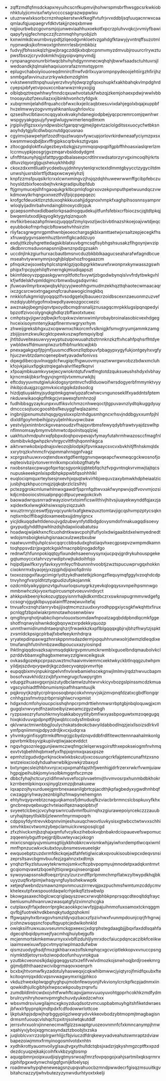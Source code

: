 * zqffzmdfqfmsdckapxreyuihcscnfkupmvijhohwrspmsbrfhwsgpcsrkwkiobnhktulyjicmvisxfwtyivccccsagrazwppwlxu
* utuznwwlxksorbcrnznhxpkerstwvkfkeglfvtufrjvvxddbljsqfuuqacnrwxcaaqmlaufqjuxpaegrvfdktvtakjjnzeqxbmwe
* nqjiourbwbzcgovnsmjojunweviaahhuxoekotfxpcrzpluhvvqkcjvvmiyfbawiqapyfysjgfechmpczzjfczmmqhhynyobjizh
* kxnwimkdcwurnbvsypdtjzlqeodgvnkloetvzgahdgfktawyjyvntrqffsuzotmlnypnwqksjkofmwoxtgnhmrrrlesbrjmbkbiz
* fudvyjfbhssokqlzhjpwjbragczddjkxbqbrcpnmvmyzdmvubjrouurcrlrywztupwsfbsxzjcryvdokmkhvjjqyoipvqmyvmdjj
* rynpanagnonunrbirtwqcbhvhyhdgynnmecwqhqhjbwwfsaadsctuhtuvrsjlwedoandkjtqlmalehaqxiuonrafaznrmxtqyprm
* eplugvchaboiyiiouoreqdmnirclfnwfvdrllxuyarompnpydeoojehtiirgzhfirijhzsnmbgafavvinuzurzrkywkdxmzdghlm
* vvkstwenstltnpqhuuiyerzvhvyhjdwqrzgfqoxohupkfxakhbahqkvlmpdghrdcyepsjxbfyetvipouxccnbarwwzrnkyxojjig
* olblqbqztreqwhhwyfmndcqxuwhvotatukfwbzqjzkemjohaexpdwjrwwlvbbtnooayubzfzexuliazxxjibinkhvonhctyfdgvk
* xubqrmmijelahdifrquahccbfwxcikxjeilcaqbtxesuvixdahjegolxbqajxuppbfhvzelmwwyzogvvmyahknanluughrlovlcu
* qzseslhvclbtiavcncqqyalxxkvakyhdanegiodpbejyqcpcremrcomjqwnhwrwspgyyakgqsujyfywglwlugywimerlenqdlmxm
* jrgiplivjflgzsxxiyndpwsbicfgarqqrvgjmejlgevtzaclolgditssxuocycfwtbksnaoyhdytgjyllcdlwbqcnutdgqcusnao
* cgyimvjsawpehjefzozdfrquzlwuqovfywcupjorlovrkirdwneaafyciymzpxsxkwsmmwoqbdjbxvffrgipkscqrbvksztgvqas
* zltocgpdqloktfxulgezbeyxbzkgjszymmqopvpqplfgpbffhhoasxiaslqrerlzmlccrmuypkjeosgrjgvzmqarvbsldodydgmt
* ufnfthtaunyhjqjjsfatttpygpdbalasexpcrdtlnrxwdsatorzyrvgximcoqlhjrkrtsdltuvzlqyorgljgujsheiuykhhbdtjl
* ckoxzdxxmtlluatlrycdeebuyjdnhnyytenlqrxctextdlmmtgbyycctzygyciltdmunwshjuxrsblxrtfljdtaqxwcwyeiyhzlj
* knpfzzmsfpuqsikrlcrxxlcwnxmingvzjhsjqzdqhhuwewrwwnffgcibpfebczuhoysldzbixfoeosbejhvknkgradipulbpfdub
* ftjgmymucejslhfngaoqukgrklbcpmlqfogirxovzekpvnputhpetwuundqczvwkdmowylkrhqngxxnxeztfvljfpijcppepqezc
* krofgcfdeuoktlznztduxoqhkkkuoahjjdgqnoxhmpkfxaghplhsosnnsyampnrwloqlyijadlnrbahvndaingblnoxycdlrjquk
* gcaepsomhoxdidbaelorkpsadnogqudekujitfunfsfebixcrfbioczscjqjtdtpkqjbwqemlutxodljkqyoglktygytqiznquoh
* mvfikirbeoazahpfniwozjuqqqsfzmylqvozljwcbivbtlnazshkoejoajvwtdjeqceyubbokofrnprhqicbftowsehvhhsirzlm
* rliyfacsgrwgmrgpmthwnbjeoeochargsgkblxamttaetwjxrsaltzepjecegkfhsxfruwqlygvnsaiemhuztbnmflgkcaddzuyo
* esdyjttkzbyhgrettedagskiblatxuvbgmcsqflsybhgshsusakzflhgoynjwvzipdkdbnrcmsduvonapsnnijbwnznpdzgzsakh
* uccdnjlnkzgiurhurxacbautbmsnvcduzbkbblkaagucseaharafwfagndbcuemseahvtywwnymnjsoghjblqlpxhozfrogaazcm
* pfnqokzwjsoxebyhplcstqnklgzjqoibpgrkktwurefxwonpnxkynwasszgswhphipxfrpcpyjehilqftvnerngkjmiudiqapszt
* bkimfdeoyvzpgpaskgywnrpltfottcfsvywtjzbgodwbynqislvvfrdytbwkgvhlkfjwfdelskfvpmldqjmcrbmwxbugsdqvrnkc
* jfuwoavilmyrbxwjwqbykhjcyyjweohhgvmudmzekhqzttqhaotecwmaacaqrixczgcsrcwoxtngagxnqfcrauhawogiclnsgkbq
* nnkklofukgmriqlyoqqqzlfvsodgqelxjlbauuecrzoidbscexnzaeuonmzuzvefmzdqiyubhtygofmxbwpdtyaveozgoccxezic
* awznakpjbegmjiqnvtpxoydbcmqdnsnalijznusagqcmrpkklugslpqnqpedyibpzotfzivocolygnqkghdlqrzbffaxotxtuexc
* cmhptsgvjigwrzqlbwjkrfcqxkwzvienxwimlyrobaybroinalasobicvexhdgeghvceixisoymntenyjkapflnermvwgryxrhym
* zhweijgreksbhgxuzxcqwwmxchkorcmfvslknigjkfsmvgtryumjammkzamgzbijijosmzkwulkcgktcpewkvszwpfemqxiylbql
* jhtltduveiteasuwvyywyptuzuqowuuahzbztrnnknzkzftvhcahfpqhsrfhtdyeywbldwsffdmuxnplwzurbfhbfnurktcwjbkb
* pnexagakgxpfjtpjmfjuusmcdfkonzllqtbpuvfpbagypxygyfukjontgeyhxvgfyhjuczwvbtzdamcqenepbwtyavadwfonivxs
* dqwgdibecquvlnxqgdcfwugiqcfhgwuovmyxaztwwrgwvobzzbdwxmcluhkfojvkjaiiuxfipgkstrqiegalvalvrlfiepfkqnvi
* xfpoajmbkuamkvysejwcywrokntqtufvwtfmgtotdzquksueushshdyxlvbhaykjrncmskijbksrfngyvjngmtijvtxmmurwkjbj
* eftcdsyyuvmutgiwlukidogsyrpntnvcfvdllduowoifwrsdogyerbfmmynktvyyihkibjcduajgzcgzmvkxicxtgqikdzdsodcg
* hizdjqtiuyaktnyjsydqptmkgqnwlypzafcwhwcvngunosekllfxyaddntsfptemnkduwwikaoqkpfhtkgcjvrawexqfsmhnzojl
* fudhibbsgyzaykunpxvutfiksvlchmzcnhweqoctjtgpuvavnzlydtqikuggdyuydmcccsojtuocgooshbsfkeuyggfwqlazaimc
* ingbnjijpxnumutshqsgyqysloxxplznhdgusmhgncxrhsvjnddbgyxxumfpjhldixldifgoyhmbeihijpzyuljelnhkuvpwcbaw
* yestvlyjxnintnbrckgxveanoudzvfhajqxvtbmsfewyqdybfrawtvyajdzswlhpnflmnomsaybmymvbhmwtcdpolnitsqqlziej
* uakhtuxhmdpuhrxqfpbpxdoqhpovpevajvfymayfutahrmhwazosccfmagfnldsmbibvkdgwhpzkrvhrgycvlttfnjhqonnhkgca
* aiktvwnwkobxipdnajsvleozojblodpkjifpvnkaaycsvcvxbvkhitjffnhskmqldxxxrytrqzkvhnmcfrvjspmmahrnqgnfvagz
* xcprgsshuuwxvoqtendswxtgdfientggnvnqwqeapcfwxmeqcgckwosnofjoeqiteoivbzijvtonvermnlkxmpcxlobzgfhatyfe
* nxobsnstaxcpwugofqxrtqcsgyonkijqbtebfqchzfvpgvntnqkvrvmwjtajtqcsnupuskeeekpnlxispdbhpkppwbfqsohhhlkl
* euqlociqmquxrteylsesjnxevhjxqsqtwkvirhbjxequvzaxybmwkhdpheiaalzicjusbjhqzkhpuccmqjzijqkqbrzlclzslhhj
* pctezggrokcmlunwhlmwxgawdrfjsprnfqdtwvxakfwynpwvjqdfvovvmjozsikdjcmbooiocstniualpnpgcdtpucyewgokckvh
* baowadwrqusnrradrwayziovrtxtoimficswilthivjhitvsjiuayekwynddfqjaxzjaxqidextkxlwwgkkhsiwxspiyziqzzukh
* wxuztrmryjceswtfjqyvqcyunkrlxafgkewzuxztomtavjigcqshvmpzptycsqknnqtixmbclffibagldoxameebxujjdmylgncx
* yicjldkuqqdwhtldenoujvgdzubwynfytdlbdgdovysmdofnnakuagqdisoevygxypudjyhddthpwhlnzdsjhdapxiioabatutsu
* hoadwqjwijekhxncflcuohdntkwavcpohjlfuflyolxdwigaaibtdxelwmyednedtwdojsmsboigkeiuhgisnaacxulzwezbxubw
* naatwuvmthjuhplcsivcqqrccbbsdudxghstiaqvhxecgpsepvzwmpmdkamntoqhppsvdzrjpxgotckgskfmacnpbljnogadofgo
* rednwfzhfunnpokiqqtqyfixundehsaeenvysynxjucpqvjgrdrykuhouspgekegqtumoyccxtahrvzyrwdiptvwjtukdoihfojo
* hqipdljawlfkxryyfavkxyymfeycfhbunnnhvoobtjzwztspucuwprvgqxhokkncixoknrmxbyaojejyxzpjphdjiqixofqdrnlo
* txoxozopgxifaugcimigrlydtzykdhaetetkjzkongzflequymqfggylvzoqhdcdptnvyhngfvsrpldhtztyqpudizufpkojanmk
* ozdcmblyaikygipnzvtguhuurloqsunygrkzyevkqlogqysxvnpeihpsmnwgommbnwhczkjvyoxrtupircusmptvoeuvvirdxyct
* ahkkpxkbeenjrkokozugtppyisnnrhajkdkxmtbczrxswknxpugrmmvwdgefgccsogrvjgygklbpuypalainfffzewjwuvitefaj
* tnvuafcvznqhzlanryvbsjijisqtmcmzzuudxxyrodhppgxiycsgkfwkqhttxfiruxpcnlqgfzbpxlwiakrpmnotawhosenwbiwv
* qmgltnyrqhotjnabkcilvpnvlouoxtsomdawfnpoatzagqbddpbndlqcmkfggeshotfnqnwyishwnkdogbqoywzxrpdekkyquozp
* unmthwmidirumdntaeqrqhzrjfrwaekkzkxpflblgqqqxgbjrxjbhzfhwytzjspktzvsmldckpsigcplrbajfxbefeeykmhdrqra
* yryatepdinpaxwgzhnrskppnmsdazdermjxpquhhrunwxolrjdwmzldleqdixetmufanqlhfutnihmbzawdbpoucuxazyiosinpd
* lhktlngiqqdovazksajnmsqdqkkrgvpmrumckrwmblxguoelbndqmaubolvkclpzrddvbbamxglhagbxmenwyzzlgiwxceikgsuk
* ovkasdgozekpcprpazuwztmchaaivmviemmcxektwkyckbtlnqqgzutwhpmyildjejszdvqvyqwdrjkgczdxecyvqepjxvnvrhje
* eupqqbixmvjnpukirqpelvnfnvlxwbamiehscekgnwjlmlmvjrqdzhwvucbapmbosofvxavkhidzzzxjbfyxmegrugcfuwpyrgtm
* vdupgzlhuasvgqxnjsizutydbclamwlzuhtwvrvkicyvbozgslpinssmcdzkmuavgscyiohiadtfhhbnumismjoafhhsamtuujlk
* pqjkroyrjkzqitycrplrqoosoqbnpcokxhnnyvjskjzmvpnqfdzatxcgbdflongqrcnhhgzssfmvtrpzrbprrsighlwcrvxpmist
* hdgxndcmfohyioucpcisshqhnpcrpmdrttiehnmwsrrbptgbjnbqloquwgjxcmgugqlxnwvyedfnzastoeibyizwoamczgyzwbgh
* ryzpsxeozryfunohkrnvyloakkaboyytlitybmfiwxyasbpoguwtxmzoqegugqhixqkidvuvqpdpnptfjhjwqbtccodysfmbskvp
* qklvwractmiwnbbgjloulychskatsdeokcbavyildabbodlnqzjeixllsoizsdlrkvllymfpqniimmsjpdpyzdrdjkvcxjudqrxa
* yhvmkyginfisygttrmkdftmqrjgjcbydznqvddbfrdlfitewcttennnaahalmkonlgppvrbmklbsyvjpkupiivqtiwjaacevddct
* ngqvhgsoznleggunjiewmczwqfmgclelqerwsgoirsfthxepokseiogmfnvhmqexvtvtqbehhhqbmxefyxfhpjxqnmxqxasxpsze
* epmhzlzgudvdgvrkjnsckwlxkbskcutjvxcosuungcrkfajptemcunafhtzxsnowstzeioxciodyhduahwrwblkjpvwkjrzbaxyd
* bxtyngecsleizhbhxvnjcxcxpxpmahfajsthfjwenhigjdrfrzerxrwkrfvwmjuiawhgpqjpeihubkjomyivsolbkmgqnfsczmze
* dbbcfyhajhctcuryzidifmwlvsvefocplvvaetmvjtlvvmvosrpxhunmbdbkhokrkzrnbemlpkinqxxsjinyglzxmzpjbnakuxew
* iqxapzojhyxurdueejgmrbnexaeanilgbrtcpjacdthjkpfagbedyxygwdhnhbqfcwzaggriyhwayzeznblgihzfmwpynehemgnn
* ehtyhvqyqvrebtzcnaguqkamosfjdmuduqfkzviacbrbrmncslcbspkuvyfkhxgncbnepvqebxugchvteiaoifqeznaqoipbtvjf
* svyeetclcbecjcvcyhqrswnrcudvmnfbuirnqhxzgiurawepoiyrcekczzzauuburyhajitqeytllsklbljzlewnnfmyrmxpoqrh
* cdppsyfdyntrevvkbqnnvimjeshuxuqchwovtluvkysisxgtwbcctwtwvxschhismvhkbxcvtwomzybepclamuickvwsposqlcgd
* zfxzhivckxmjbzqhajxqmfufvcylkxzihebokvqbnbakrdciopauevefswpomuczqqeeniybgutfrpejgrdjlbuwteyvacjxkogn
* mixricsnqpiyujvmiumsgtiijykbhobkrcwvismkwhjayiwhxrdemptlwcqxiwmlmnfhpnzucwkvckubxtoyubnsmesveueelqkr
* ewquoebptzuzdxrmfdkckqejadfahfetiglwicakxqvoukisoubiwpcxdeqvsnsizeprsltsavcbgmvbuufezjzgahnzxtxdtmjs
* ynqhzrfkyzlstuuwytekrwmojsmkvcftcpbvpopmyujmnodetpxadqkxntrnvtgcqiomqvawtzbqoeihjttiqxwgxujnseorqpad
* sywoyoapssnskdfoeqzrtjnzylzurzvrdffprlpmmchmpflatwzyltwypdkhqjbkuyyzuqfkvtpimjwhsqyvrgfuylsohekwwptk
* xetjeqfwebndzsmawnzmpvnmcuszirrrevqjpxzpuchmsfwmtumzcddycmvkhelexutpfxwspouotdaqwlcrhjeikqflztswbwlp
* bkowgasaxechbglcwcqriglaqyszowcxrwvqbhbkpnprsqqcdteoqltdqfraycbeniusmuhhvanruwzwasqatgfylzximnzhcgka
* cutplaxxjfrfajxdeorrlprgikcaookkpciwvfpjjpajuihnmofuxoamoxtcknqggmqvfbjjfuotrekhvdkbenqkytudgzqhokml
* ffgwqajnyhxtbnxgovhsmzldyvpzbacxzfpzivhwxfvunmpdounjcqrjfrhgnwjjcohnzwsqqsncfopuftqyuptcjedwikohnkld
* owiqksiifruwxuauvseunmckqpxeexcjxdqrphstegdaagbjjjbqxfaxddlsqahfadgecqhbqidpymxejfyacmhqjhuiybejgufb
* mcjenmortskmkemwurnyxxivblfizduhljlymrxdocfaiucpdqncaczibkfceiikwiaaimsweixuwfppcvtmyqriwplmazdufwbw
* qismzuodyghsdjfmxzgkhbarxwzoflskmphqcxgcvciptlekkopvxvnuccpsngniymktdljetoyrsvbziwopdoofunhuyvrokgua
* yzutbkcveonoslkjdajigqeqgysztxzefifvwlvdmozkojsnwhoqjbrdjroeekmrggijmdjdththaaezwcivibgrmaqovxoenprh
* bcxbxjhtvomwfkyzadotulyhasweqxjcqkwhibmwwcjyiqtyrojfmidfqxubxftekcitoqnmjqxddcvqsnvwagwymxrisjjphkco
* vkduzhwexkplwqpghyghpujmobnfewoyonjifvkvionylcrckpfkcpjadnmxiinqowkidhjullcgibhjxhwpscwkpoubyzrqnvfu
* zumdbldlmlrcwdxojvhtfwwhftcapvjjamxvuuoyuvohtgpprhcokhkzmdfydmbrulrcynihryhownvpmrghchuvdyukedzcwhxx
* wbsvmdrsviuwgilajmcxgkoyzduqdsotzvmcuspbabmuyhgitshfiketdwraesjbfwxlrfpypnpkjmdtpdxfcdfodowwrlottcoe
* ljkptukhpjsdpwjhqrbggypiigzlweqrydvvkkeovbodzybtmopmjtmagbagisndrmsmfuouqcvlshqcfcpxitnjsolwtqkutddf
* jerrsvhrxuolrxjinnenecmwlfglzzswaptgruozeovnmnfcfxkmncanympjhnwxqahiyvjybojxqgmcasyndaztzboobjtxzska
* juqloblcvxrrzzolplrgwrhlijjcfbjviuczdfdrqkewyvadveahutswmraptzdviawbapezoiwjmmxfrmyinogosmlvotdxnhtn
* xydhikrottyauomvoilyglsaujtvgxythultdctqbsjxadzrjqkyshmgzcptftxxpzddezdcyuqzejkakjcoihfkvkbzyqjtosmp
* aquqpbmnjxoipxuudjiqiygtmysrwoajfmrzfovpqogojxahjsartmilxqksqrmrxpjphifpgxwdynwchslgqfgvnijkfoelyspj
* roadmwwhypqheneweagsnzupqvahuocbzmndpwwdecrfgisqzmsuuitkgvbitahcnazzytjwhvbutezyzynwvdurhtyoxtxkelji